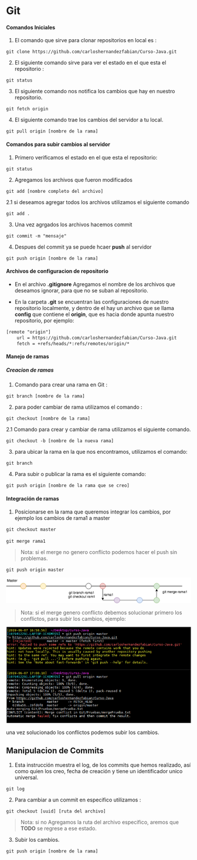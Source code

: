 # Git

#### Comandos Iniciales

1. El comando que sirve para clonar repositorios en local es :
```Shell
git clone https://github.com/carloshernandezfabian/Curso-Java.git

```
2. El siguiente comando sirve para ver el estado en el que esta el repositorio :
```Shell
git status
```

3. El siguiente comando nos notifica los cambios que hay en nuestro repositorio.

```Shell
git fetch origin
```

4. El siguiente comando trae los cambios del servidor a tu local.

```Shell
git pull origin [nombre de la rama]
```

#### Comandos para subir cambios al servidor

1. Primero verificamos el estado en el que esta el repositorio:
```Shell
git status
```

2. Agregamos los archivos que fueron modificados
```Shell
git add [nombre completo del archivo]
```

2.1 si deseamos agregar todos los archivos utilizamos el siguiente comando

```Shell
git add .
```

3. Una vez agrgados los archivos hacemos commit

```Shell
git commit -m "mensaje"
```
4. Despues del commit ya se puede hcaer **push** al servidor

```Shell
git push origin [nombre de la rama]
```
#### Archivos de configuracion de repositorio

+ En el archivo **.gitignore** Agregamos el nombre de los archivos que deseamos ignorar, para que no se suban al repositorio.

+ En la carpeta **.git** se encuentran las configuraciones de nuestro repositorio localmente, y dentro de el hay un archivo que se llama **config** que contiene el **origin**, que es hacia donde apunta nuestro repositorio, por ejemplo:
```Shell
[remote "origin"]
	url = https://github.com/carloshernandezfabian/Curso-Java.git
	fetch = +refs/heads/*:refs/remotes/origin/*
```

#### Manejo de ramas
##### Creacion de ramas

1. Comando para crear una rama en Git :

```Shell
git branch [nombre de la rama]
```

2. para poder cambiar de rama utilizamos el comando :

```Shell
git checkout [nombre de la rama]
```

2.1 Comando para crear y cambiar de rama utilizamos el siguiente comando.

```Shell
git checkout -b [nombre de la nueva rama]
```

3. para ubicar la rama en la que nos encontramos, utilizamos el comando:

```Shell
git branch
```

4. Para subir o publicar la rama es el siguiente comando:

```Shell
git push origin [nombre de la rama que se creo]
```
#### Integración de ramas

1. Posicionarse en la rama que queremos integrar los cambios, por ejemplo los cambios de rama1 a master

```Shell
git checkout master

git merge rama1
```

> Nota: si el merge no genero conflicto podemos hacer el push sin problemas.

```Shell
git push origin master
```
![representación grafica de un merge](Imagenes/GIT-Page-2.png "merge")

> Nota: si el merge genero conflicto debemos solucionar primero los conflictos, para subir los cambios, ejemplo:


![conflicto merge](Imagenes/mergeconflicto.png "merge")

una vez solucionado los conflictos podemos subir los cambios.

## Manipulacion de Commits

1. Esta instrucción muestra el log, de los commits que hemos realizado, así como quien los creo, fecha de creación y tiene un identificador unico universal.

```Shell
git log
```

2.  Para cambiar a un commit en especifico utilizamos :

```Shell
git checkout [uuid] [ruta del archivo]
```

> Nota: si no Agregamos la ruta del archivo especifico, aremos que **TODO** se regrese a ese estado.

3. Subir los cambios.

```Shell
git push origin [nombre de la rama]
```
